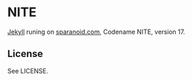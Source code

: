 NITE
====

[Jekyll][jk] runing on [sparanoid.com][sp], Codename NITE, version 17.

License
-------

See LICENSE.

[jk]: https://github.com/mojombo/jekyll
[sp]: http://sparanoid.com/